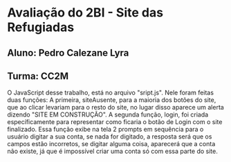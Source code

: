 # Avaliação do 2BI - Site das Refugiadas
## Aluno: Pedro Calezane Lyra
## Turma: CC2M
O JavaScript desse trabalho, está no arquivo "sript.js". Nele foram feitas duas funções: A primeira, siteAusente, para a maioria dos botôes do site, que ao clicar levariam para o resto do site, no lugar disso aparece um alerta dizendo "SITE EM CONSTRUÇÃO". A segunda função, login, foi criada específicamente para representar como ficaria o botão de Login com o site finalizado. Essa função exibe na tela 2 prompts em sequência para o usuário digitar a sua conta, se nada for digitado, a resposta será que os campos estão incorretos, se digitar alguma coisa, aparecerá que a conta não existe, já que é impossível criar uma conta só com essa parte do site. 
